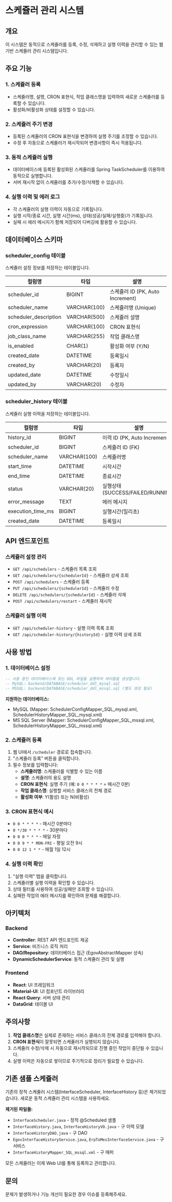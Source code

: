 # 스케쥴러 관리 시스템

## 개요
이 시스템은 동적으로 스케쥴러를 등록, 수정, 삭제하고 실행 이력을 관리할 수 있는 웹 기반 스케쥴러 관리 시스템입니다.

## 주요 기능

### 1. 스케쥴러 등록
- 스케쥴러명, 설명, CRON 표현식, 작업 클래스명을 입력하여 새로운 스케쥴러를 등록할 수 있습니다.
- 활성화/비활성화 상태를 설정할 수 있습니다.

### 2. 스케쥴러 주기 변경
- 등록된 스케쥴러의 CRON 표현식을 변경하여 실행 주기를 조정할 수 있습니다.
- 수정 후 자동으로 스케쥴러가 재시작되어 변경사항이 즉시 적용됩니다.

### 3. 동적 스케쥴러 실행
- 데이터베이스에 등록된 활성화된 스케쥴러를 Spring TaskScheduler를 이용하여 동적으로 실행합니다.
- 서버 재시작 없이 스케쥴러를 추가/수정/삭제할 수 있습니다.

### 4. 실행 이력 및 에러 로그
- 각 스케쥴러의 실행 이력이 자동으로 기록됩니다.
- 실행 시작/종료 시간, 실행 시간(ms), 상태(성공/실패/실행중)가 기록됩니다.
- 실패 시 에러 메시지가 함께 저장되어 디버깅에 활용할 수 있습니다.

## 데이터베이스 스키마

### scheduler_config 테이블
스케쥴러 설정 정보를 저장하는 테이블입니다.

| 컬럼명 | 타입 | 설명 |
|--------|------|------|
| scheduler_id | BIGINT | 스케쥴러 ID (PK, Auto Increment) |
| scheduler_name | VARCHAR(100) | 스케쥴러명 (Unique) |
| scheduler_description | VARCHAR(500) | 스케쥴러 설명 |
| cron_expression | VARCHAR(100) | CRON 표현식 |
| job_class_name | VARCHAR(255) | 작업 클래스명 |
| is_enabled | CHAR(1) | 활성화 여부 (Y/N) |
| created_date | DATETIME | 등록일시 |
| created_by | VARCHAR(20) | 등록자 |
| updated_date | DATETIME | 수정일시 |
| updated_by | VARCHAR(20) | 수정자 |

### scheduler_history 테이블
스케쥴러 실행 이력을 저장하는 테이블입니다.

| 컬럼명 | 타입 | 설명 |
|--------|------|------|
| history_id | BIGINT | 이력 ID (PK, Auto Increment) |
| scheduler_id | BIGINT | 스케쥴러 ID (FK) |
| scheduler_name | VARCHAR(100) | 스케쥴러명 |
| start_time | DATETIME | 시작시간 |
| end_time | DATETIME | 종료시간 |
| status | VARCHAR(20) | 실행상태 (SUCCESS/FAILED/RUNNING) |
| error_message | TEXT | 에러 메시지 |
| execution_time_ms | BIGINT | 실행시간(밀리초) |
| created_date | DATETIME | 등록일시 |

## API 엔드포인트

### 스케쥴러 설정 관리
- `GET /api/schedulers` - 스케쥴러 목록 조회
- `GET /api/schedulers/{schedulerId}` - 스케쥴러 상세 조회
- `POST /api/schedulers` - 스케쥴러 등록
- `PUT /api/schedulers/{schedulerId}` - 스케쥴러 수정
- `DELETE /api/schedulers/{schedulerId}` - 스케쥴러 삭제
- `POST /api/schedulers/restart` - 스케쥴러 재시작

### 스케쥴러 실행 이력
- `GET /api/scheduler-history` - 실행 이력 목록 조회
- `GET /api/scheduler-history/{historyId}` - 실행 이력 상세 조회

## 사용 방법

### 1. 데이터베이스 설정
```sql
-- 사용 중인 데이터베이스에 맞는 DDL 파일을 실행하여 테이블을 생성합니다.
-- MySQL: backend/DATABASE/scheduler_ddl_mysql.sql
-- MSSQL: backend/DATABASE/scheduler_ddl_mssql.sql (별도 생성 필요)
```

**지원하는 데이터베이스:**
- MySQL (Mapper: SchedulerConfigMapper_SQL_mysql.xml, SchedulerHistoryMapper_SQL_mysql.xml)
- MS SQL Server (Mapper: SchedulerConfigMapper_SQL_mssql.xml, SchedulerHistoryMapper_SQL_mssql.xml)

### 2. 스케쥴러 등록
1. 웹 UI에서 `/scheduler` 경로로 접속합니다.
2. "스케쥴러 등록" 버튼을 클릭합니다.
3. 필수 정보를 입력합니다:
   - **스케쥴러명**: 스케쥴러를 식별할 수 있는 이름
   - **설명**: 스케쥴러의 용도 설명
   - **CRON 표현식**: 실행 주기 (예: `0 0 * * * *` = 매시간 0분)
   - **작업 클래스명**: 실행할 서비스 클래스의 전체 경로
   - **활성화 여부**: Y(활성) 또는 N(비활성)

### 3. CRON 표현식 예시
- `0 0 * * * *` - 매시간 0분마다
- `0 */30 * * * *` - 30분마다
- `0 0 0 * * *` - 매일 자정
- `0 0 9 * * MON-FRI` - 평일 오전 9시
- `0 0 12 1 * *` - 매월 1일 12시

### 4. 실행 이력 확인
1. "실행 이력" 탭을 클릭합니다.
2. 스케쥴러별 실행 이력을 확인할 수 있습니다.
3. 상태 필터를 사용하여 성공/실패만 조회할 수 있습니다.
4. 실패한 작업의 에러 메시지를 확인하여 문제를 해결합니다.

## 아키텍처

### Backend
- **Controller**: REST API 엔드포인트 제공
- **Service**: 비즈니스 로직 처리
- **DAO/Repository**: 데이터베이스 접근 (EgovAbstractMapper 상속)
- **DynamicSchedulerService**: 동적 스케쥴러 관리 및 실행

### Frontend
- **React**: UI 프레임워크
- **Material-UI**: UI 컴포넌트 라이브러리
- **React Query**: 서버 상태 관리
- **DataGrid**: 테이블 UI

## 주의사항

1. **작업 클래스명**은 실제로 존재하는 서비스 클래스의 전체 경로를 입력해야 합니다.
2. **CRON 표현식**이 잘못되면 스케쥴러가 실행되지 않습니다.
3. 스케쥴러 수정/삭제 시 자동으로 재시작되므로 진행 중인 작업이 중단될 수 있습니다.
4. 실행 이력은 자동으로 쌓이므로 주기적으로 정리가 필요할 수 있습니다.

## 기존 샘플 스케쥴러

기존의 정적 스케쥴러 시스템(InterfaceScheduler, InterfaceHistory 등)은 제거되었습니다.
새로운 동적 스케쥴러 관리 시스템을 사용하세요.

**제거된 파일들:**
- `InterfaceScheduler.java` - 정적 @Scheduled 샘플
- `InterfaceHistory.java`, `InterfaceHistoryVO.java` - 구 이력 모델
- `InterfaceHistoryDAO.java` - 구 DAO
- `EgovInterfaceHistoryService.java`, `ErpToMesInterfaceService.java` - 구 서비스
- `InterfaceHistoryMapper_SQL_mssql.xml` - 구 매퍼

모든 스케쥴러는 이제 Web UI를 통해 등록하고 관리합니다.

## 문의

문제가 발생하거나 기능 개선이 필요한 경우 이슈를 등록해주세요.
